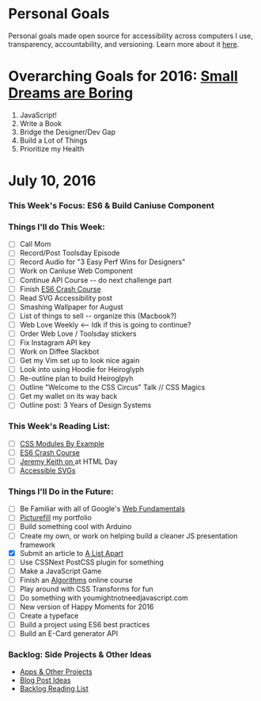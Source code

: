 Personal Goals
==============

Personal goals made open source for accessibility across computers I use, transparency, accountability, and versioning. Learn more about it [here](http://una.im/personal-goals-guide).

# Overarching Goals for 2016: [Small Dreams are Boring](http://una.im/2015-review/)
1. JavaScript!
2. Write a Book
3. Bridge the Designer/Dev Gap
4. Build a Lot of Things
5. Prioritize my Health

# July 10, 2016

### This Week's Focus: ES6 & Build Caniuse Component

### Things I'll do This Week:

- [ ] Call Mom
- [ ] Record/Post Toolsday Episode
- [ ] Record Audio for "3 Easy Perf Wins for Designers"
- [ ] Work on CanIuse Web Component
- [ ] Continue API Course -- do next challenge part
- [ ] Finish [ES6 Crash Course](https://laracasts.com/series/es6-cliffsnotes)
- [ ] Read SVG Accessibility post
- [ ] Smashing Wallpaper for August
- [ ] List of things to sell -- organize this (Macbook?)
- [ ] Web Love Weekly <-- Idk if this is going to continue?
- [ ] Order Web Love / Toolsday stickers
- [ ] Fix Instagram API key
- [ ] Work on Diffee Slackbot
- [ ] Get my Vim set up to look nice again
- [ ] Look into using Hoodie for Heiroglyph
- [ ] Re-outline plan to build Heiroglpyh
- [ ] Outline "Welcome to the CSS Circus" Talk // CSS Magics
- [ ] Get my wallet on its way back
- [ ] Outline post: 3 Years of Design Systems

### This Week's Reading List:

- [ ] [CSS Modules By Example](http://andrewhfarmer.com/css-modules-by-example/)
- [ ] [ES6 Crash Course](https://laracasts.com/series/es6-cliffsnotes)
- [ ] [Jeremy Keith on <a> at HTML Day](https://vimeo.com/172794545)
- [ ] [Accessible SVGs](https://css-tricks.com/accessible-svgs/)

### Things I'll Do in the Future:
- [ ] Be Familiar with all of Google's [Web Fundamentals](https://developers.google.com/web/fundamentals/)
- [ ] [Picturefill](http://scottjehl.github.io/picturefill/) my portfolio
- [ ] Build something cool with Arduino
- [ ] Create my own, or work on helping build a cleaner JS presentation framework
- [x] Submit an article to [A List Apart](http://alistapart.com/about/contribute)
- [ ] Use CSSNext PostCSS plugin for something
- [ ] Make a JavaScript Game
- [ ] Finish an [Algorithms]((http://livestream.com/accounts/4894689/events/4497664)) online course
- [ ] Play around with CSS Transforms for fun
- [ ] Do something with youmightnotneedjavascript.com
- [ ] New version of Happy Moments for 2016
- [ ] Create a typeface
- [ ] Build a project using ES6 best practices
- [ ] Build an E-Card generator API

### Backlog: Side Projects & Other Ideas
- [Apps & Other Projects](https://github.com/una/personal-goals/blob/master/ideas-and-misc/app-ideas.md)
- [Blog Post Ideas](https://github.com/una/personal-goals/blob/master/ideas-and-misc/blog-ideas.md)
- [Backlog Reading List](https://github.com/una/personal-goals/tree/master/content-list)

